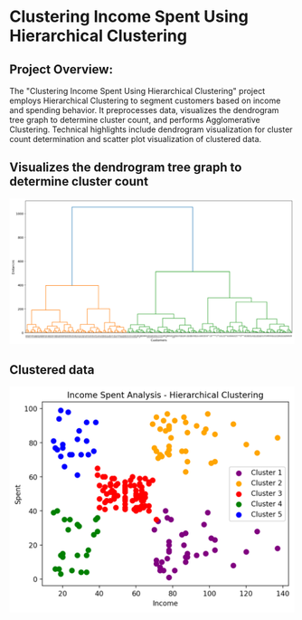 Clustering Income Spent Using Hierarchical Clustering
======================================================


Project Overview:
-------------------
The "Clustering Income Spent Using Hierarchical Clustering" project employs Hierarchical Clustering to segment customers based on income and spending behavior. 
It preprocesses data, visualizes the dendrogram tree graph to determine cluster count, and performs Agglomerative Clustering. 
Technical highlights include dendrogram visualization for cluster count determination and scatter plot visualization of clustered data.

Visualizes the dendrogram tree graph to determine cluster count
----------------------------------------------------------------
![dendrogram](build/html/_images/2.1.png)



Clustered data
---------------

![Clustered data](build/html/_images/2.2.png)

